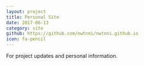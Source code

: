 ```yaml
---
layout: project
title: Personal Site
date: 2017-06-13
category: site
github: https://github.com/nwtnni/nwtnni.github.io
icon: fa-pencil
---
```


For project updates and personal information.
